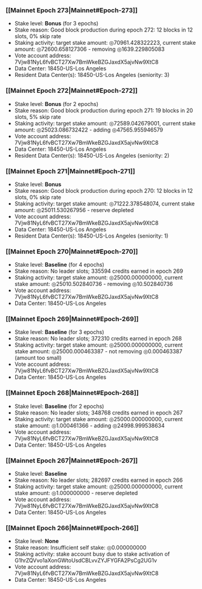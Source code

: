 ### [[Mainnet Epoch 273|Mainnet#Epoch-273]]
* Stake level: **Bonus** (for 3 epochs)
* Stake reason: Good block production during epoch 272: 12 blocks in 12 slots, 0% skip rate
* Staking activity: target stake amount: ◎70961.428322223, current stake amount: ◎72600.658127306 - removing ◎1639.229805083
* Vote account address: 7Vjw81NyL6fvBCT27Xw7BmWkeBZGJaxdX5ajvNw9XtC8
* Data Center: 18450-US-Los Angeles
* Resident Data Center(s): 18450-US-Los Angeles (seniority: 3)
### [[Mainnet Epoch 272|Mainnet#Epoch-272]]
* Stake level: **Bonus** (for 2 epochs)
* Stake reason: Good block production during epoch 271: 19 blocks in 20 slots, 5% skip rate
* Staking activity: target stake amount: ◎72589.042679001, current stake amount: ◎25023.086732422 - adding ◎47565.955946579
* Vote account address: 7Vjw81NyL6fvBCT27Xw7BmWkeBZGJaxdX5ajvNw9XtC8
* Data Center: 18450-US-Los Angeles
* Resident Data Center(s): 18450-US-Los Angeles (seniority: 2)
### [[Mainnet Epoch 271|Mainnet#Epoch-271]]
* Stake level: **Bonus**
* Stake reason: Good block production during epoch 270: 12 blocks in 12 slots, 0% skip rate
* Staking activity: target stake amount: ◎71222.378548074, current stake amount: ◎25011.530267956 - reserve depleted
* Vote account address: 7Vjw81NyL6fvBCT27Xw7BmWkeBZGJaxdX5ajvNw9XtC8
* Data Center: 18450-US-Los Angeles
* Resident Data Center(s): 18450-US-Los Angeles (seniority: 1)
### [[Mainnet Epoch 270|Mainnet#Epoch-270]]
* Stake level: **Baseline** (for 4 epochs)
* Stake reason: No leader slots; 335594 credits earned in epoch 269
* Staking activity: target stake amount: ◎25000.000000000, current stake amount: ◎25010.502840736 - removing ◎10.502840736
* Vote account address: 7Vjw81NyL6fvBCT27Xw7BmWkeBZGJaxdX5ajvNw9XtC8
* Data Center: 18450-US-Los Angeles
### [[Mainnet Epoch 269|Mainnet#Epoch-269]]
* Stake level: **Baseline** (for 3 epochs)
* Stake reason: No leader slots; 372310 credits earned in epoch 268
* Staking activity: target stake amount: ◎25000.000000000, current stake amount: ◎25000.000463387 - not removing ◎0.000463387 (amount too small)
* Vote account address: 7Vjw81NyL6fvBCT27Xw7BmWkeBZGJaxdX5ajvNw9XtC8
* Data Center: 18450-US-Los Angeles
### [[Mainnet Epoch 268|Mainnet#Epoch-268]]
* Stake level: **Baseline** (for 2 epochs)
* Stake reason: No leader slots; 348768 credits earned in epoch 267
* Staking activity: target stake amount: ◎25000.000000000, current stake amount: ◎1.000461366 - adding ◎24998.999538634
* Vote account address: 7Vjw81NyL6fvBCT27Xw7BmWkeBZGJaxdX5ajvNw9XtC8
* Data Center: 18450-US-Los Angeles
### [[Mainnet Epoch 267|Mainnet#Epoch-267]]
* Stake level: **Baseline**
* Stake reason: No leader slots; 282697 credits earned in epoch 266
* Staking activity: target stake amount: ◎25000.000000000, current stake amount: ◎1.000000000 - reserve depleted
* Vote account address: 7Vjw81NyL6fvBCT27Xw7BmWkeBZGJaxdX5ajvNw9XtC8
* Data Center: 18450-US-Los Angeles
### [[Mainnet Epoch 266|Mainnet#Epoch-266]]
* Stake level: **None**
* Stake reason: Insufficient self stake: ◎0.000000000
* Staking activity: stake account busy due to stake activation of G1hrZQVvo1aXonGWtoUsdCBLvvZYJFYGFA2PsCg2UG1v
* Vote account address: 7Vjw81NyL6fvBCT27Xw7BmWkeBZGJaxdX5ajvNw9XtC8
* Data Center: 18450-US-Los Angeles